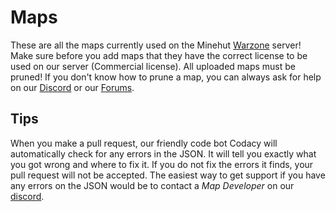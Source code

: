 # Maps
These are all the maps currently used on the Minehut [Warzone](https://warzone.network) server! Make sure before you add maps that they have the correct license to be used on our server (Commercial license). All uploaded maps must be pruned! If you don't know how to prune a map, you can always ask for help on our [Discord](https://discord.io/WarzoneMC) or our [Forums](https://warzone.network).

## Tips
When you make a pull request, our friendly code bot Codacy will automatically check for any errors in the JSON. It will tell you exactly what you got wrong and where to fix it. If you do not fix the errors it finds, your pull request will not be accepted. The easiest way to get support if you have any errors on the JSON would be to contact a *Map Developer* on our [discord](https://discord.io/WarzoneMC).
